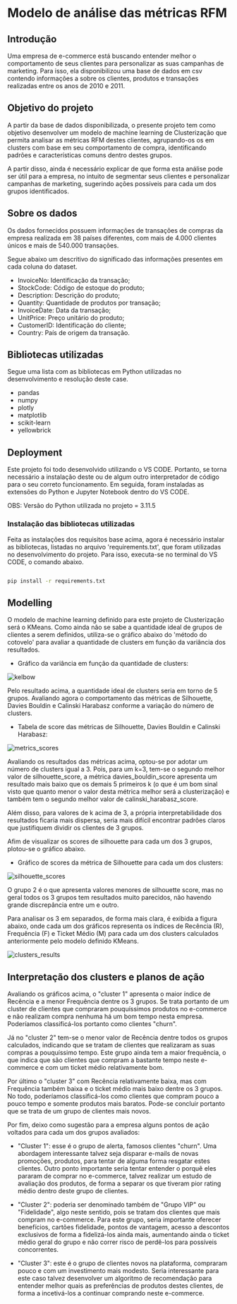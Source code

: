 # Modelo de análise das métricas RFM

## Introdução
Uma empresa de e-commerce está buscando entender melhor o comportamento de seus clientes para personalizar as suas campanhas de marketing. Para isso, ela disponibilizou uma base de dados em csv contendo informações a sobre os clientes, produtos e transações realizadas entre os anos de 2010 e 2011.

## Objetivo do projeto

A partir da base de dados disponibilizada, o presente projeto tem como objetivo desenvolver um modelo de machine learning de Clusterização que permita analisar as métricas RFM destes clientes, agrupando-os os em clusters com base em seu comportamento de compra, identificando padrões e características comuns dentro destes grupos.

A partir disso, ainda é necessário explicar de que forma esta análise pode ser útil para a empresa, no intuito de segmentar seus clientes e personalizar campanhas de marketing, sugerindo ações possíveis para cada um dos grupos identificados.

## Sobre os dados

Os dados fornecidos possuem informações de transações de compras da empresa realizada em 38 países diferentes, com mais de 4.000 clientes únicos e mais de 540.000 transações.

Segue abaixo um descritivo do significado das informações presentes em cada coluna do dataset.

- InvoiceNo: Identificação da transação;
- StockCode: Código de estoque do produto;
- Description: Descrição do produto;
- Quantity: Quantidade de produtos por transação;
- InvoiceDate: Data da transação;
- UnitPrice: Preço unitário do produto;
- CustomerID: Identificação do cliente;
- Country: País de origem da transação.

## Bibliotecas utilizadas

Segue uma lista com as bibliotecas em Python utilizadas no desenvolvimento e resolução deste case.

- pandas
- numpy
- plotly
- matplotlib
- scikit-learn
- yellowbrick

## Deployment

Este projeto foi todo desenvolvido utilizando o VS CODE. Portanto, se torna necessário a instalação deste ou de algum outro interpretador de código para o seu correto funcionamento. Em seguida, foram instaladas as extensões do Python e Jupyter Notebook dentro do VS CODE.

OBS: Versão do Python utilizada no projeto = 3.11.5

### Instalação das bibliotecas utilizadas

Feita as instalações dos requisitos base acima, agora é necessário instalar as bibliotecas, listadas no arquivo 'requirements.txt', que foram utilizadas no desenvolvimento do projeto. Para isso, executa-se no terminal do VS CODE, o comando abaixo.

```bash

pip install -r requirements.txt

```

## Modelling

O modelo de machine learning definido para este projeto de Clusterização será o KMeans. Como ainda não se sabe a quantidade ideal de grupos de clientes a serem definidos, utiliza-se o gráfico abaixo do 'método do cotovelo' para avaliar a quantidade de clusters em função da variância dos resultados.

- Gráfico da variância em função da quantidade de clusters:

![kelbow](graph_results/kelbow_visualizer.png)

Pelo resultado acima, a quantidade ideal de clusters seria em torno de 5 grupos. Avaliando agora o comportamento das métricas de Silhouette, Davies Bouldin e Calinski Harabasz conforme a variação do número de clusters.

- Tabela de score das métricas de Silhouette, Davies Bouldin e Calinski Harabasz:

![metrics_scores](graph_results/metrics_scores.png)

Avaliando os resultados das métricas acima, optou-se por adotar um número de clusters igual a 3. Pois, para um k=3, tem-se o segundo melhor valor de silhouette_score, a métrica davies_bouldin_score apresenta um resultado mais baixo que os demais 5 primeiros k (o que é um bom sinal visto que quanto menor o valor desta métrica melhor será a clusterização) e também tem o segundo melhor valor de calinski_harabasz_score.

Além disso, para valores de k acima de 3, a própria interpretabilidade dos resultados ficaria mais dispersa, seria mais difícil encontrar padrões claros que justifiquem dividir os clientes de 3 grupos.

Afim de visualizar os scores de silhouette para cada um dos 3 grupos, plotou-se o gráfico abaixo.

- Gráfico de scores da métrica de Silhouette para cada um dos clusters:

![silhouette_scores](graph_results/silhouette_scores.png)

O grupo 2 é o que apresenta valores menores de silhouette score, mas no geral todos os 3 grupos tem resultados muito parecidos, não havendo grande discrepância entre um e outro.

Para analisar os 3 em separados, de forma mais clara, é exibida a figura abaixo, onde cada um dos gráficos representa os índices de Recência (R), Frequência (F) e Ticket Médio (M) para cada um dos clusters calculados anteriormente pelo modelo definido KMeans.

![clusters_results](graph_results/clusters_results.png)

## Interpretação dos clusters e planos de ação

Avaliando os gráficos acima, o "cluster 1" apresenta o maior índice de Recência e a menor Frequência dentre os 3 grupos. Se trata portanto de um cluster de clientes que compraram pouquíssimos produtos no e-commerce e não realizam compra nenhuma há um bom tempo nesta empresa. Poderíamos classificá-los portanto como clientes "churn".

Já no "cluster 2" tem-se o menor valor de Recência dentre todos os grupos calculados, indicando que se tratam de clientes que realizaram as suas compras a pouquíssimo tempo. Este grupo ainda tem a maior frequência, o que indica que são clientes que compram a bastante tempo neste e-commerce e com um ticket médio relativamente bom.

Por último o "cluster 3" com Recência relativamente baixa, mas com Frequência também baixa e o ticket médio mais baixo dentre os 3 grupos. No todo, poderíamos classificá-los como clientes que compram pouco a pouco tempo e somente produtos mais baratos. Pode-se concluir portanto que se trata de um grupo de clientes mais novos.

Por fim, deixo como sugestão para a empresa alguns pontos de ação voltados para cada um dos grupos avaliados:

- "Cluster 1": esse é o grupo de alerta, famosos clientes "churn". Uma abordagem interessante talvez seja disparar e-mails de novas promoções, produtos, para tentar de alguma forma resgatar estes clientes. Outro ponto importante seria tentar entender o porquê eles pararam de comprar no e-commerce, talvez realizar um estudo de avaliação dos produtos, de forma a separar os que tiveram pior rating médio dentro deste grupo de clientes.

- "Cluster 2": poderia ser denominado também de "Grupo VIP" ou "Fidelidade", algo neste sentido, pois se tratam dos clientes que mais compram no e-commerce. Para este grupo, seria importante oferecer benefícios, cartões fidelidade, pontos de vantagem, acesso a descontos exclusivos de forma a fidelizá-los ainda mais, aumentando ainda o ticket médio geral do grupo e não correr risco de perdê-los para possíveis concorrentes.

- "Cluster 3": este é o grupo de clientes novos na plataforma, compraram pouco e com um investimento mais modesto. Seria interessante para este caso talvez desenvolver um algoritmo de recomendação para entender melhor quais as preferências de produtos destes clientes, de forma a incetivá-los a continuar comprando neste e-commerce.